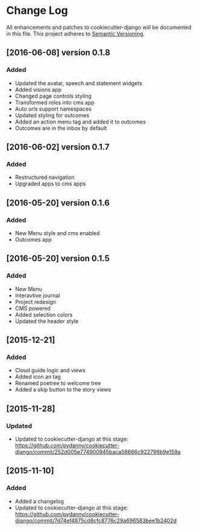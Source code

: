 # Change Log
All enhancements and patches to cookiecutter-django will be documented in this file.
This project adheres to [Semantic Versioning](http://semver.org/).

## [2016-06-08] version 0.1.8
### Added
+ Updated the avatar, speech and statement widgets
+ Added visions app
+ Changed page controls styling
+ Transformed roles into cms app
+ Auto urls support namespaces
+ Updated styling for outcomes
+ Added an action menu tag and added it to outcomes
+ Outcomes are in the inbox by default

## [2016-06-02] version 0.1.7
### Added
+ Restructured navigation
+ Upgraded apps to cms apps

## [2016-05-20] version 0.1.6
### Added
+ New Menu style and cms enabled
+ Outcomes app

## [2016-05-20] version 0.1.5
### Added
+ New Menu
+ Interavtive journal
+ Project redesign
+ CMS powered
+ Added selection colors
+ Updated the header style


## [2015-12-21]
### Added
+ Cloud guide logic and views
+ Added icon an tag
+ Renamed poetree to welcome tree
+ Added a skip button to the story views

## [2015-11-28]
### Updated
+ Updated to cookiecutter-django at this stage: https://github.com/pydanny/cookiecutter-django/commit/252d005e774900945baca58666c922798b9e159a

## [2015-11-10]
### Added
+ Added a changelog
+ Updated to cookiecutter-django at this stage: https://github.com/pydanny/cookiecutter-django/commit/7d74ef4875cd8cfc8776c29a696583bee1b2402d
